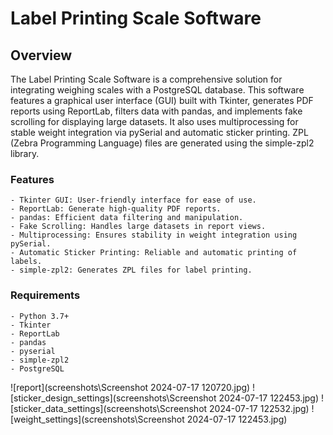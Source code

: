 # Label Printing Scale Software
## Overview

The Label Printing Scale Software is a comprehensive solution for integrating weighing scales with a PostgreSQL database. This software features a graphical user interface (GUI) built with Tkinter, generates PDF reports using ReportLab, filters data with pandas, and implements fake scrolling for displaying large datasets. It also uses multiprocessing for stable weight integration via pySerial and automatic sticker printing. ZPL (Zebra Programming Language) files are generated using the simple-zpl2 library.

### Features

    - Tkinter GUI: User-friendly interface for ease of use.
    - ReportLab: Generate high-quality PDF reports.
    - pandas: Efficient data filtering and manipulation.
    - Fake Scrolling: Handles large datasets in report views.
    - Multiprocessing: Ensures stability in weight integration using pySerial.
    - Automatic Sticker Printing: Reliable and automatic printing of labels.
    - simple-zpl2: Generates ZPL files for label printing.

### Requirements

    - Python 3.7+
    - Tkinter
    - ReportLab
    - pandas
    - pyserial
    - simple-zpl2
    - PostgreSQL

![report](screenshots\Screenshot 2024-07-17 120720.jpg)
![sticker_design_settings](screenshots\Screenshot 2024-07-17 122453.jpg)
![sticker_data_settings](screenshots\Screenshot 2024-07-17 122532.jpg)
![weight_settings](screenshots\Screenshot 2024-07-17 122453.jpg)



